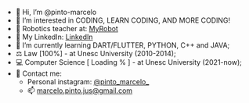 - 👋 Hi, I’m @pinto-marcelo
- 👀 I’m interested in CODING, LEARN CODING, AND MORE CODING!
- :robot: Robotics teacher at: <a href="https://www.myrobot.com.br/"> MyRobot</a>
- :necktie:	My LinkedIn: <a href="https://www.linkedin.com/in/marcelo-pinto-293778234/"> LinkedIn</a>
- 🌱 I’m currently learning DART/FLUTTER, PYTHON, C++ and JAVA;
- ⚖ Law [100%] - at Unesc University (2010-2014);
- 💻 Computer Science [ Loading % ] - at Unesc University (2021-now); 
- 🔭 Contact me:
    - Personal instagram: <a href="https://www.instagram.com/pinto_marcelo_/"> @pinto_marcelo_ </a>  
    - :mailbox: marcelo.pinto.jus@gmail.com  
